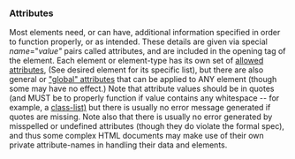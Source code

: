 ### Attributes

Most elements need, or can have, additional information specified in order to function properly, or as intended. These details are given via special _name_="_value"_ pairs called attributes, and are included in the opening tag of the element. Each element or element-type has its own set of [allowed attributes](https://developer.mozilla.org/en-US/docs/Web/HTML/Attributes), (See desired element for its specific list), but there are also general or ["global" attributes](https://developer.mozilla.org/en-US/docs/Web/HTML/Global_attributes) that can be applied to ANY element (though some may have no effect.) Note that attribute values should be in quotes (and MUST be to properly function if value contains any whitespace -- for example, a [class-list)](https://developer.mozilla.org/en-US/docs/Web/HTML/Global_attributes/class) but there is usually no error message generated if quotes are missing. Note also that there is usually no error generated by misspelled or undefined attributes (though they do violate the formal spec), and thus some complex HTML documents may make use of their own private attribute-names in handling their data and elements.
